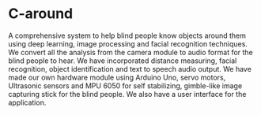 # C-around
A comprehensive system to help blind people know objects around them using deep learning, image processing and facial recognition techniques. We convert all the analysis from the camera module to audio format for the blind people to hear.
We have incorporated distance measuring, facial recognition, object identification and text to speech audio output. We have made our own hardware module using Arduino Uno, servo motors, Ultrasonic sensors and MPU 6050 for self stabilizing, gimble-like image capturing stick for the blind people. 
We also have a user interface for the application. 
